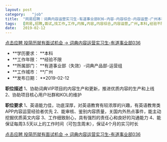 ```yaml
---
layout:	post
category:	"job"
title:	"网易招聘：词典内容运营实习生-有道事业部036-内容-内容综合-内容运营-广州本科经验不限"
tags:	[网易,招聘,面试,找工作,工作,内推,内容,内容综合,内容运营,广州,本科,经验不限]
date:	2019-02-12
---
```


[点击应聘 投简历就有面试机会 -> 词典内容运营实习生-有道事业部036](http://mobile.bole.netease.com/bole/boleDetail?id=15296&employeeId=346f03c3cda5f04c&key=all)



- **学历要求： **本科
- **工作年限： **经验不限
- **所属部门： **有道事业部（失效）-词典产品部-运营组
- **工作城市： **广州
- **发布日期： **2019-02-12



**职位描述**
1、协助词典VIP项目的内容生产和更新，推进优质内容的生产和上线
2、协助项目核心用户社群和KOL的维护



**职位要求**
1、英语能力佳，功底深厚，对英语教育有较浓厚的兴趣，有英语教育类APP内容运营经验者优先
2、能审核、鉴别内容质量，关国内外热点事件，能主动挖掘优质英文内容
3、工作细致耐心，具有强烈的责任心和良好的沟通能力
4、能保证每周3.5天以上的工作时间（可包含周末），保证4个月的实习时长




[点击应聘 投简历就有面试机会 -> 词典内容运营实习生-有道事业部036](http://mobile.bole.netease.com/bole/boleDetail?id=15296&employeeId=346f03c3cda5f04c&key=all)
